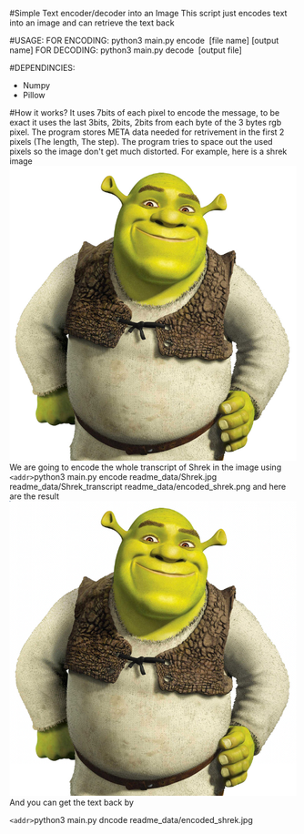 #Simple Text encoder/decoder into an Image
This script just encodes text into an image and can retrieve the text back

#USAGE:
FOR ENCODING: python3 main.py encode <image name> \[file name\] \[output name\]
FOR DECODING: python3 main.py decode <image name> \[output file\]

#DEPENDINCIES:
 * Numpy
 * Pillow

#How it works?
It uses 7bits of each pixel to encode the message, to be exact it uses the last 3bits, 2bits, 2bits from each byte of the 3 bytes rgb pixel.
The program stores META data needed for retrivement in the first 2 pixels (The length, The step). The program tries to space out the used pixels so the image don't get much distorted.
For example, here is a shrek image
![](readme_data/Shrek.jpg)
We are going to encode the whole transcript of Shrek in the image
using 
`<addr>`python3 main.py encode readme_data/Shrek.jpg readme_data/Shrek_transcript readme_data/encoded_shrek.png
and here are the result
![](readme_data/encoded_shrek.png)
And you can get the text back by

`<addr>`python3 main.py dncode readme_data/encoded_shrek.jpg
